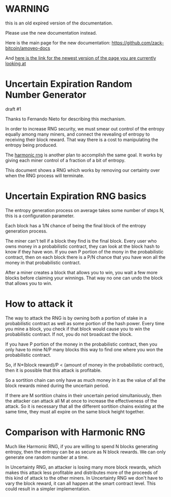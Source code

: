 WARNING
========

this is an old expired version of the documentation.

Please use the new documentation instead. 

Here is the main page for the new documentation: https://github.com/zack-bitcoin/amoveo-docs 

And [here is the link for the newest version of the page you are currently looking at](https://github.com/zack-bitcoin/amoveo-docs/blob/master//design/uncertainty_rng.md)

Uncertain Expiration Random Number Generator
=============
draft #1

Thanks to Fernando Nieto for describing this mechanism.

In order to increase RNG security, we must smear out control of the entropy equally among many miners, and connect the revealing of entropy to receiving their block reward. That way there is a cost to manipulating the entropy being produced.


The [harmonic rng](https://github.com/zack-bitcoin/amoveo/blob/master/docs/design/harmonic_rng.md) is another plan to accomplish the same goal.  It works by giving each miner control of a fraction of a bit of entropy.

This document shows a RNG which works by removing our certainty over when the RNG process will terminate.

Uncertain Expiration RNG basics
=========

The entropy generation process on average takes some number of steps N, this is a configuration parameter.

Each block has a 1/N chance of being the final block of the entropy generation process.

The miner can't tell if a block they find is the final block. Every user who owns money in a probabilistic contract, they can look at the block hash to know if they have won.
If you own P portion of the mony in the probabilistic contract, then on each block there is a P/N chance that you have won all the money in that probabilistic contract.

After a miner creates a block that allows you to win, you wait a few more blocks before claiming your winnings. That way no one can undo the block that allows you to win.


How to attack it
==========

The way to attack the RNG is by owning both a portion of stake in a probabilistic contract as well as some portion of the hash power. Every time you mine a block, you check if that block would cause you to win the probabilistic contract. If not, you do not broadcast the block.

If you have P portion of the money in the probabilistic contract, then you only have to mine N/P many blocks this way to find one where you won the probabilistic contract.

So, if N*(block reward)/P < (amount of money in the probabilistic contract), then it is possible that this attack is profitable.

So a sortition chain can only have as much money in it as the value of all the block rewards mined during the uncertain period.

If there are M sortition chains in their uncertain period simultaniously, then the attacker can attack all M at once to increase the effectiveness of the attack. So it is necessary that all the different sortition chains existing at the same time, they must all expire on the same block height together.


Comparison with Harmonic RNG
========

Much like Harmonic RNG, if you are willing to spend N blocks generating entropy, then the entropy can be as secure as N block rewards. We can only generate one random number at a time.

In Uncertainty RNG, an attacker is losing many more block rewards, which makes this attack less profitable and distributes more of the proceeds of this kind of attack to the other miners.
In Uncertainty RNG we don't have to vary the block reward, it can all happen at the smart contract level. This could result in a simpler implementation.
